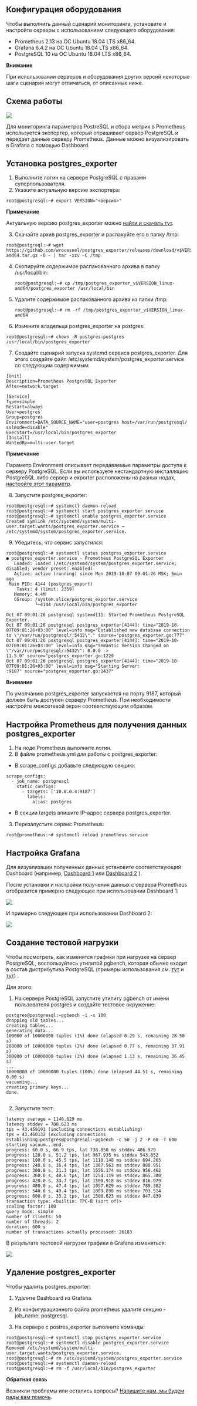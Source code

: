 ## Конфигурация оборудования

Чтобы выполнить данный сценарий мониторинга, установите и настройте серверы c использованием следующего оборудования:

- Prometheus 2.13 на ОС Ubuntu 18.04 LTS x86_64.
- Grafana 6.4.2 на ОС Ubuntu 18.04 LTS x86_64.
- PostgreSQL 10 на ОС Ubuntu 18.04 LTS x86_64.

**Внимание**

При использовании серверов и оборудования других версий некоторые шаги сценария могут отличаться, от описанных ниже.

## Схема работы

![](./assets/1572590876768-1572590876768.png)

Для мониторинга параметров PostreSQL и сбора метрик в Prometheus используется экспортер, который опрашивает сервер PostgreSQL и передает данные серверу Prometheus. Данные можно визуализировать в Grafana с помощью Dashboard.

## Установка postgres_exporter

1.  Выполните логин на сервере PostgreSQL с правами суперпользователя.
2.  Укажите актуальную версию экспортера:

```
root@postgresql:~# export VERSION="<версия>"
```

**Примечание**

Актуальную версию postgres_exporter можно [найти и скачать тут](https://github.com/wrouesnel/postgres_exporter/releases).

3.  Скачайте архив postgres_exporter и распакуйте его в папку /tmp:

```
root@postgreql:~# wget https://github.com/wrouesnel/postgres_exporter/releases/download/v$VERSION/postgres_exporter_v$VERSION_linux-amd64.tar.gz -O - | tar -xzv -C /tmp
```

4.  Скопируйте содержимое распакованного архива в папку /usr/local/bin:
    ```
    root@postgresql:~# cp /tmp/postgres_exporter_v$VERSION_linux-amd64/postgres_exporter /usr/local/bin
    ```
5.  Удалите содержимое распакованного архива из папки /tmp:
    ```
    root@postgresql:~# rm -rf /tmp/postgres_exporter_v$VERSION_linux-amd64
    ```
6.  Измените владельца postgres_exporter на postgres:

```
root@postgresql:~# chown -R postgres:postgres /usr/local/bin/postgres_exporter
```

7.  Создайте сценарий запуска systemd сервиса postgres_exporter. Для этого создайте файл /etc/systemd/system/postgres_exporter.service со следующим содержимым:

```
[Unit]
Description=Prometheus PostgreSQL Exporter
After=network.target

[Service]
Type=simple
Restart=always
User=postgres
Group=postgres
Environment=DATA_SOURCE_NAME="user=postgres host=/var/run/postgresql/ sslmode=disable"
ExecStart=/usr/local/bin/postgres_exporter
[Install]
WantedBy=multi-user.target
```

**Примечание**

Параметр Environment описывает передаваемые параметры доступа к серверу PostgreSQL. Если вы используете нестандартную инсталляцию PostgreSQL либо сервер и exporter расположены на разных нодах, [настройте этот параметр](https://godoc.org/github.com/lib/pq).

8.  Запустите postgres_exporter:

```
root@postgresql:~# systemctl daemon-reload
root@postgresql:~# systemctl start postgres_exporter.service
root@postgresql:~# systemctl enable postgres_exporter.service
Created symlink /etc/systemd/system/multi-user.target.wants/postgres_exporter.service → /etc/systemd/system/postgres_exporter.service.
```

9.  Убедитесь, что сервис запустился:

```
root@postgresql:~# systemctl status postgres_exporter.service 
● postgres_exporter.service - Prometheus PostgreSQL Exporter
   Loaded: loaded (/etc/systemd/system/postgres_exporter.service; disabled; vendor preset: enabled)
   Active: active (running) since Mon 2019-10-07 09:01:26 MSK; 6min ago
 Main PID: 4144 (postgres_export)
    Tasks: 4 (limit: 2359)
   Memory: 4.4M
   CGroup: /system.slice/postgres_exporter.service
           └─4144 /usr/local/bin/postgres_exporter

Oct 07 09:01:26 postgresql systemd[1]: Started Prometheus PostgreSQL Exporter.
Oct 07 09:01:26 postgresql postgres_exporter[4144]: time="2019-10-07T09:01:26+03:00" level=info msg="Established new database connection to \"/var/run/postgresql/:5432\"." source="postgres_exporter.go:777"
Oct 07 09:01:26 postgresql postgres_exporter[4144]: time="2019-10-07T09:01:26+03:00" level=info msg="Semantic Version Changed on \"/var/run/postgresql/:5432\": 0.0.0 -> 11.5.0" source="postgres_exporter.go:1229
Oct 07 09:01:26 postgresql postgres_exporter[4144]: time="2019-10-07T09:01:26+03:00" level=info msg="Starting Server: :9187" source="postgres_exporter.go:1437"
```

**Внимание**

По умолчанию postgres_exporter запускается на порту 9187, который должен быть доступен серверу Prometheus. При необходимости настройте межсетевой экран соответствующим образом.

## Настройка Prometheus для получения данных postgres_exporter

1.  На ноде Prometheus выполните логин.
2.  В файле prometheus.yml для работы с postgres_exporter:

- В scrape_configs добавьте следующую секцию:

```
scrape_configs:
  - job_name: postgresql
    static_configs:
      - targets: ['10.0.0.4:9187']
        labels:
          alias: postgres

```

- В секции targets впишите IP-адрес сервера postgres_exporter.

3.  Перезапустите сервиc Prometheus:

```
root@prometheus:~# systemctl reload prometheus.service

```

## Настройка Grafana

Для визуализации полученных данных установите соответствующий Dashboard (например, [Dashboard 1](https://grafana.com/grafana/dashboards/455) или [Dashboard 2](https://grafana.com/grafana/dashboards/9628) ).

После установки и настройки получения данных с сервера Prometheus отобразится примерно следующее при использовании Dashboard 1:

![](./assets/1572590118820-1572590118820.png)

И примерно следующее при использовании Dashboard 2:

**![](./assets/1572590138354-1572590138354.png)**

## Создание тестовой нагрузки

Чтобы посмотреть, как изменятся графики при нагрузке на сервер PostgreSQL, воспользуйтесь утилитой pgbench, которая обычно входит в состав дистрибутива PostgreSQL (примеры использования см. [тут](https://wiki.postgresql.org/wiki/Pgbench) и [тут](https://www.8host.com/blog/testirovanie-proizvoditelnosti-upravlyaemoj-bazy-dannyx-postgresql-s-pomoshhyu-pgbench/)) .

Для этого:

1.  На сервере PostgreSQL запустите утилиту pgbench от имени пользователя postgres и создайте тестовое окружение:

```
postgres@postgresql:~pgbench -i -s 100
dropping old tables...
creating tables...
generating data...
100000 of 10000000 tuples (1%) done (elapsed 0.29 s, remaining 28.50 s)
200000 of 10000000 tuples (2%) done (elapsed 0.77 s, remaining 37.91 s)
300000 of 10000000 tuples (3%) done (elapsed 1.13 s, remaining 36.45 s)
...
10000000 of 10000000 tuples (100%) done (elapsed 44.51 s, remaining 0.00 s)
vacuuming...
creating primary keys...
done.


```

2.  Запустите тест:

```
latency average = 1146.629 ms
latency stddev = 788.623 ms
tps = 43.459191 (including connections establishing)
tps = 43.460132 (excluding connections establishing)postgres@postgresql:~pgbench -c 50 -j 2 -P 60 -T 600
starting vacuum...end.
progress: 60.0 s, 66.9 tps, lat 738.050 ms stddev 486.979
progress: 120.0 s, 51.2 tps, lat 967.935 ms stddev 543.852
progress: 180.0 s, 45.5 tps, lat 1110.148 ms stddev 694.265
progress: 240.0 s, 36.4 tps, lat 1367.563 ms stddev 880.951
progress: 300.0 s, 31.3 tps, lat 1556.174 ms stddev 958.462
progress: 360.0 s, 40.6 tps, lat 1254.119 ms stddev 865.300
progress: 420.0 s, 33.7 tps, lat 1500.918 ms stddev 816.979
progress: 480.0 s, 47.4 tps, lat 1057.629 ms stddev 789.382
progress: 540.0 s, 49.4 tps, lat 1009.890 ms stddev 703.514
progress: 600.0 s, 33.2 tps, lat 1500.623 ms stddev 847.839
transaction type: <builtin: TPC-B (sort of)>
scaling factor: 100
query mode: simple
number of clients: 50
number of threads: 2
duration: 600 s
number of transactions actually processed: 26183
```

В результате тестовой нагрузки графики в Grafana изменяться:

**![](./assets/1572590394406-1572590394406.png)**

## Удаление postgres_exporter

Чтобы удалить postgres_exporter:

1.  Удалите Dashboard из Grafana.
2.  Из конфигурационного файла prometheus удалите секцию - job_name: postgresql.

3.  На сервере с postres_exporter выполните команды:

```
root@postgresql:~# systemctl stop postgres_exporter.service 
root@postgresql:~# systemctl disable postgres_exporter.service 
Removed /etc/systemd/system/multi-user.target.wants/postgres_exporter.service.
root@postgresql:~# rm /etc/systemd/system/postgres_exporter.service
root@postgresql:~# systemctl daemon-reload
root@postgresql:~# rm -f /usr/local/bin/postgres_exporter
```

**Обратная связь**

Возникли проблемы или остались вопросы? [Напишите нам, мы будем рады вам помочь](https://mcs.mail.ru/help/contact-us).
